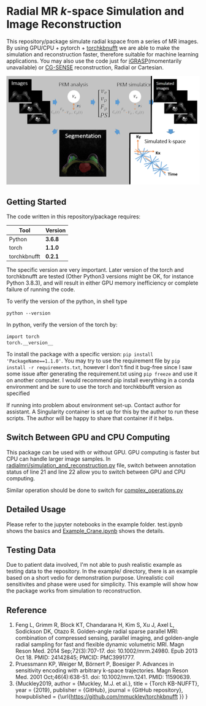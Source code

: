 # Radial MR <i>k</i>-space Simulation and Image Reconstruction

This repository/package simulate radial kspace from a series of MR images. By 
using GPU/CPU + pytorch + [torchkbnufft](https://github.com/mmuckley/torchkbnufft) we 
are able to make the simulation and reconstruction faster, therefore suitable 
for machine learning applications. You may also use the code just for 
[iGRASP](https://pubmed.ncbi.nlm.nih.gov/24142845/)(momentarily unavailable) or [CG-SENSE](https://onlinelibrary.wiley.com/doi/10.1002/mrm.1241) reconstruction, Radial or Cartesian.

![Diagram](/fig1b.png)

## Getting Started


The code written in this repository/package requires:

| Tool    | Version     |
| ------- | ----------- |
|Python   | **3.6.8**   |
|torch    | **1.1.0**   |
|torchkbnufft| **0.2.1**|

The specific version are very important. Later version of the torch and torchkbnufft are tested (Other Python3 versions might be OK, for instance Python 3.8.3), and will result in either GPU memory inefficiency or complete failure of running the code. 

To verify the version of the python, in shell type 

```
python --version
```

In python, verify the version of the torch by:

```
import torch
torch.__version__
```

To install the package with a specific version: ```pip install 'PackageName==1.1.0'```. You may try to use the requirement file by ```pip install -r requirements.txt```, however I don't find it bug-free since I saw some issue after generating the requirement.txt using ```pip freeze``` and use it on another computer. I would recommend pip install everything in a conda environment and be sure to use the torch and torchkbbufft version as specified

If running into problem about environment set-up. Contact author for assistant. A Singularity container is set up for this by the author to run these scripts. The author will be happy to share that container if it helps.

## Switch Between GPU and CPU Computing

This package can be used with or without GPU. GPU computing is faster but CPU can handle larger image samples. In [radialmri/simulation_and_reconstruction.py](/radialmri/simulation_and_reconstruction.py#L21) file, switch between annotation status of line 21 and line 22 allow you to switch between GPU and CPU computing. 

Similar operation should be done to switch for [complex_operations.py](https://github.com/ZNHuang/radialmri/blob/main/radialmri/complex_operations.py#L3)

## Detailed Usage

Please refer to the jupyter notebooks in the example folder. test.ipynb shows the basics and [Example_Crane.ipynb](/tests/Example-Crane.ipynb) shows the details. 

## Testing Data

Due to patient data involved, I'm not able to push realistic example as testing data to the repository. In the example/ directory, there is an example based on a short vedio for demonstration purpose. Unrealistic coil sensitivites and phase were used for simplicity. This example will show how the package works from simulation to reconstruction.


## Reference
1. Feng L, Grimm R, Block KT, Chandarana H, Kim S, Xu J, Axel L, Sodickson DK, Otazo R. Golden-angle radial sparse parallel MRI: combination of compressed sensing, parallel imaging, and golden-angle radial sampling for fast and flexible dynamic volumetric MRI. Magn Reson Med. 2014 Sep;72(3):707-17. doi: 10.1002/mrm.24980. Epub 2013 Oct 18. PMID: 24142845; PMCID: PMC3991777.
2. Pruessmann KP, Weiger M, Börnert P, Boesiger P. Advances in sensitivity encoding with arbitrary k-space trajectories. Magn Reson Med. 2001 Oct;46(4):638-51. doi: 10.1002/mrm.1241. PMID: 11590639.
3. {Muckley2019,
  author = {Muckley, M.J. et al.},
  title = {Torch KB-NUFFT},
  year = {2019},
  publisher = {GitHub},
  journal = {GitHub repository},
  howpublished = {\url{https://github.com/mmuckley/torchkbnufft
	}}
}
